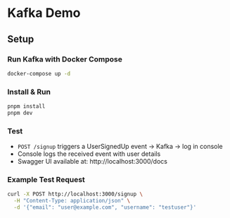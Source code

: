 # Kafka Demo

## Setup

### Run Kafka with Docker Compose

```bash
docker-compose up -d
```

### Install & Run

```bash
pnpm install
pnpm dev
```

### Test

- `POST /signup` triggers a UserSignedUp event → Kafka → log in console
- Console logs the received event with user details
- Swagger UI available at: http://localhost:3000/docs

### Example Test Request

```bash
curl -X POST http://localhost:3000/signup \
  -H "Content-Type: application/json" \
  -d '{"email": "user@example.com", "username": "testuser"}'
```
